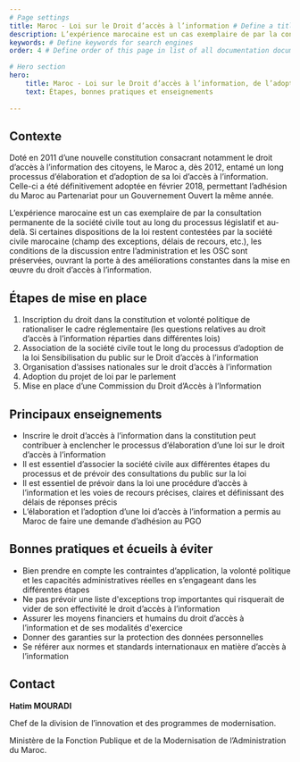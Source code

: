 ```yaml
---
# Page settings
title: Maroc - Loi sur le Droit d’accès à l’information # Define a title of your page
description: L’expérience marocaine est un cas exemplaire de par la consultation permanente de la société civile tout au long du processus législatif et au-delà. # Define a description of your page
keywords: # Define keywords for search engines
order: 4 # Define order of this page in list of all documentation documents

# Hero section
hero:
    title: Maroc - Loi sur le Droit d’accès à l’information, de l’adoption à la mise en œuvre
    text: Étapes, bonnes pratiques et enseignements
    
---
```


## Contexte

Doté en 2011 d’une nouvelle constitution consacrant notamment le droit d’accès à l’information des citoyens, le Maroc a, dès 2012, entamé un long processus d’élaboration et d’adoption de sa loi d’accès à l’information. Celle-ci a été définitivement adoptée en février 2018, permettant l’adhésion du Maroc au Partenariat pour un Gouvernement Ouvert la même année. 

L’expérience marocaine est un cas exemplaire de par la consultation permanente de la société civile tout au long du processus législatif et au-delà. Si certaines dispositions de la loi restent contestées par la société civile marocaine (champ des exceptions, délais de recours, etc.), les conditions de la discussion entre l’administration et les OSC sont préservées, ouvrant la porte à des améliorations constantes dans la mise en œuvre du droit d’accès à l’information.

## Étapes de mise en place 

1. Inscription du droit dans la constitution et volonté politique de rationaliser le cadre réglementaire (les questions relatives au droit d’accès à l’information réparties dans différentes lois)
2. Association de la société civile tout le long du processus d’adoption de la loi  Sensibilisation du public sur le Droit d’accès à l’information 
3. Organisation d’assises nationales sur le droit d’accès à l’information
4. Adoption du projet de loi par le parlement
5. Mise en place d’une Commission du Droit d’Accès à l’Information

## Principaux enseignements  
* Inscrire le droit d’accès à l’information dans la constitution peut contribuer à enclencher le processus d’élaboration d’une loi sur le droit d’accès à l’information
* Il est essentiel d’associer la société civile aux différentes étapes du processus  et de prévoir des consultations du public sur la loi
* Il est essentiel de prévoir dans la loi une procédure d’accès à l’information et les voies de recours précises, claires et définissant des délais de réponses précis
* L’élaboration et l’adoption d’une loi d’accès à l’information a permis au Maroc de faire une demande d’adhésion au PGO

## Bonnes pratiques et écueils à éviter 

 * Bien prendre en compte les contraintes d’application, la volonté politique et les capacités administratives réelles en s’engageant
   dans les différentes étapes  
  * Ne pas prévoir une liste d'exceptions trop importantes qui risquerait de vider de son effectivité le droit
   d’accès à l’information
  * Assurer les moyens financiers et humains du droit d’accès à l’information et de ses modalités d'exercice 
  * Donner des garanties sur la protection des données personnelles 
  * Se référer aux normes et standards internationaux en matière d’accès à l’information

## Contact
**Hatim MOURADI** 

Chef de la division de l’innovation et des programmes de modernisation.

Ministère de la Fonction Publique et de la Modernisation de l’Administration du Maroc.

